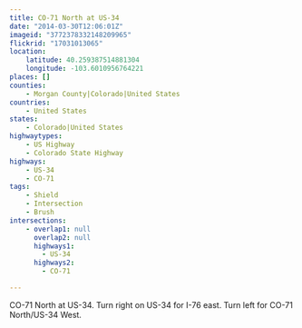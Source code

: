 ```yaml
---
title: CO-71 North at US-34
date: "2014-03-30T12:06:01Z"
imageid: "3772378332148209965"
flickrid: "17031013065"
location:
    latitude: 40.259387514881304
    longitude: -103.6010956764221
places: []
counties:
    - Morgan County|Colorado|United States
countries:
    - United States
states:
    - Colorado|United States
highwaytypes:
    - US Highway
    - Colorado State Highway
highways:
    - US-34
    - CO-71
tags:
    - Shield
    - Intersection
    - Brush
intersections:
    - overlap1: null
      overlap2: null
      highways1:
        - US-34
      highways2:
        - CO-71

---
```

CO-71 North at US-34.  Turn right on US-34 for I-76 east.  Turn left for CO-71 North/US-34 West.